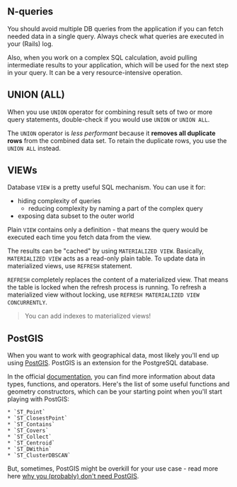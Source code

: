 ## N-queries

You should avoid multiple DB queries from the application if you can fetch needed data in a single query. Always check what queries are executed in your (Rails) log.

Also, when you work on a complex SQL calculation, avoid pulling intermediate results to your application, which will be used for the next step in your query. It can be a very resource-intensive operation.


## UNION (ALL)

When you use `UNION` operator for combining result sets of two or more query statements, double-check if you would use `UNION` or `UNION ALL`.

The `UNION` operator is *less performant* because it **removes all duplicate rows** from the combined data set.
To retain the duplicate rows, you use the `UNION ALL` instead.


## VIEWs

Database `VIEW` is a pretty useful SQL mechanism. You can use it for:
  * hiding complexity of queries
	* reducing complexity by naming a part of the complex query
  * exposing data subset to the outer world

Plain `VIEW` contains only a definition - that means the query would be executed each time you fetch data from the view.

The results can be "cached" by using `MATERIALIZED VIEW`. Basically, `MATERIALIZED VIEW` acts as a read-only plain table. To update data in materialized views, use `REFRESH` statement.

`REFRESH` completely replaces the content of a materialized view. That means the table is locked when the refresh process is running. To refresh a materialized view without locking, use `REFRESH MATERIALIZED VIEW CONCURRENTLY`.

> You can add indexes to materialized views!


## PostGIS

When you want to work with geographical data, most likely you'll end up using [PostGIS](https://postgis.net/). PostGIS is an extension for the PostgreSQL database.

In the official [documentation](https://postgis.net/docs/), you can find more information about data types, functions, and operators.
Here's the list of some useful functions and geometry constructors, which can be your starting point when you'll start playing with PostGIS:

    * `ST_Point`
    * `ST_ClosestPoint`
    * `ST_Contains`
    * `ST_Covers`
    * `ST_Collect`
    * `ST_Centroid`
    * `ST_DWithin`
    * `ST_ClusterDBSCAN`

But, sometimes, PostGIS might be overkill for your use case - read more here [why you (probably) don't need PostGIS](https://blog.rebased.pl/2020/04/07/why-you-probably-dont-need-postgis.html).
